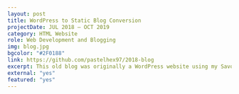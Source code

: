 ```yaml
---
layout: post
title: WordPress to Static Blog Conversion
projectDate: JUL 2018 – OCT 2019
category: HTML Website
role: Web Development and Blogging
img: blog.jpg
bgcolor: "#2F0188"
link: https://github.com/pastelhex97/2018-blog
excerpt: This old blog was originally a WordPress website using my Savona child theme, but I recreated it as a static Jekyll blog with a few modifications. 
external: "yes"
featured: "yes"
---
```

